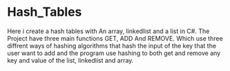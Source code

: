 # Hash_Tables
Here i create a hash tables with An array, linkedlist and a list in C#. The Project have three main functions GET, ADD And REMOVE. Which use three diffrent ways of hashing algorithms that hash the input of the key that the user want to add and the program use hashing to both get and remove any key and value of the list, linkedlist and array. 

